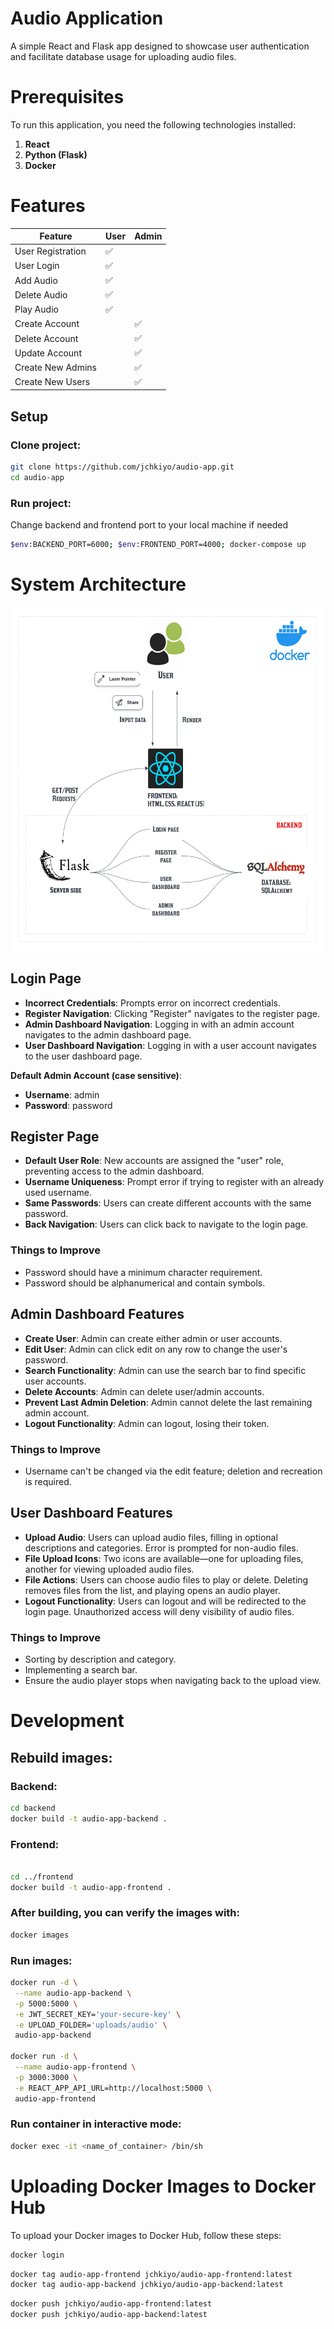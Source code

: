 # Audio Application

A simple React and Flask app designed to showcase user authentication and facilitate database usage for uploading audio files.

# Prerequisites

To run this application, you need the following technologies installed:

1. **React**
2. **Python (Flask)**
3. **Docker**

# Features

| Feature           | User | Admin |
| ----------------- | ---- | ----- |
| User Registration | ✅   |       |
| User Login        | ✅   |       |
| Add Audio         | ✅   |       |
| Delete Audio      | ✅   |       |
| Play Audio        | ✅   |       |
| Create Account    |      | ✅    |
| Delete Account    |      | ✅    |
| Update Account    |      | ✅    |
| Create New Admins |      | ✅    |
| Create New Users  |      | ✅    |

## Setup

### Clone project:

```bash
git clone https://github.com/jchkiyo/audio-app.git
cd audio-app
```

### Run project:

Change backend and frontend port to your local machine if needed

```bash
$env:BACKEND_PORT=6000; $env:FRONTEND_PORT=4000; docker-compose up
```

# System Architecture

<img src="assets/audio-app-systemarc.png" alt="System Architecture" style="width:600px; height:550px;">

## Login Page

- **Incorrect Credentials**: Prompts error on incorrect credentials.
- **Register Navigation**: Clicking "Register" navigates to the register page.
- **Admin Dashboard Navigation**: Logging in with an admin account navigates to the admin dashboard page.
- **User Dashboard Navigation**: Logging in with a user account navigates to the user dashboard page.

**Default Admin Account (case sensitive)**:

- **Username**: admin
- **Password**: password

## Register Page

- **Default User Role**: New accounts are assigned the "user" role, preventing access to the admin dashboard.
- **Username Uniqueness**: Prompt error if trying to register with an already used username.
- **Same Passwords**: Users can create different accounts with the same password.
- **Back Navigation**: Users can click back to navigate to the login page.

### Things to Improve

- Password should have a minimum character requirement.
- Password should be alphanumerical and contain symbols.

## Admin Dashboard Features

- **Create User**: Admin can create either admin or user accounts.
- **Edit User**: Admin can click edit on any row to change the user's password.
- **Search Functionality**: Admin can use the search bar to find specific user accounts.
- **Delete Accounts**: Admin can delete user/admin accounts.
- **Prevent Last Admin Deletion**: Admin cannot delete the last remaining admin account.
- **Logout Functionality**: Admin can logout, losing their token.

### Things to Improve

- Username can't be changed via the edit feature; deletion and recreation is required.

## User Dashboard Features

- **Upload Audio**: Users can upload audio files, filling in optional descriptions and categories. Error is prompted for non-audio files.
- **File Upload Icons**: Two icons are available—one for uploading files, another for viewing uploaded audio files.
- **File Actions**: Users can choose audio files to play or delete. Deleting removes files from the list, and playing opens an audio player.
- **Logout Functionality**: Users can logout and will be redirected to the login page. Unauthorized access will deny visibility of audio files.

### Things to Improve

- Sorting by description and category.
- Implementing a search bar.
- Ensure the audio player stops when navigating back to the upload view.

# Development

## Rebuild images:

### Backend:

```bash
cd backend
docker build -t audio-app-backend .
```

### Frontend:

```bash

cd ../frontend
docker build -t audio-app-frontend .
```

### After building, you can verify the images with:

```bash
docker images
```

### Run images:

```bash
docker run -d \
 --name audio-app-backend \
 -p 5000:5000 \
 -e JWT_SECRET_KEY='your-secure-key' \
 -e UPLOAD_FOLDER='uploads/audio' \
 audio-app-backend

docker run -d \
 --name audio-app-frontend \
 -p 3000:3000 \
 -e REACT_APP_API_URL=http://localhost:5000 \
 audio-app-frontend
```

### Run container in interactive mode:

```bash
docker exec -it <name_of_container> /bin/sh
```

# Uploading Docker Images to Docker Hub

To upload your Docker images to Docker Hub, follow these steps:

```bash
docker login
```

```bash
docker tag audio-app-frontend jchkiyo/audio-app-frontend:latest
docker tag audio-app-backend jchkiyo/audio-app-backend:latest
```

```bash
docker push jchkiyo/audio-app-frontend:latest
docker push jchkiyo/audio-app-backend:latest
```
